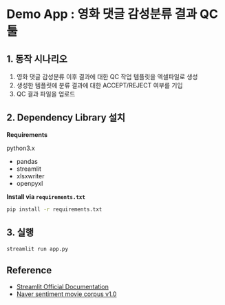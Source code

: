 
# Demo App : 영화 댓글 감성분류 결과 QC 툴

## 1. 동작 시나리오

1. 영화 댓글 감성분류 이후 결과에 대한 QC 작업 템플릿을 엑셀파일로 생성
2. 생성한 템플릿에 분류 결과에 대한 ACCEPT/REJECT 여부를 기입
3. QC 결과 파일을 업로드


## 2. Dependency Library 설치

**Requirements**

python3.x

- pandas 
- streamlit 
- xlsxwriter
- openpyxl

**Install via `requirements.txt`**

```bash
pip install -r requirements.txt
```

## 3. 실행

```bash
streamlit run app.py
```


## Reference
- [Streamlit Official Documentation](https://docs.streamlit.io/en/stable/)
- [Naver sentiment movie corpus v1.0](https://github.com/e9t/nsmc)